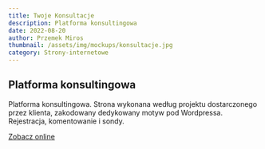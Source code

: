 ```yaml
---
title: Twoje Konsultacje
description: Platforma konsultingowa
date: 2022-08-20
author: Przemek Miros
thumbnail: /assets/img/mockups/konsultacje.jpg
category: Strony-internetowe
---
```


## Platforma konsultingowa

Platforma konsultingowa. Strona wykonana według projektu dostarczonego przez klienta, zakodowany dedykowany motyw pod Wordpressa. Rejestracja, komentowanie i sondy.

<a href="https://twojekonsultacje.pl/" title="Zobacz online" target="_blank" class="button" rel="nofollow">Zobacz online</a>